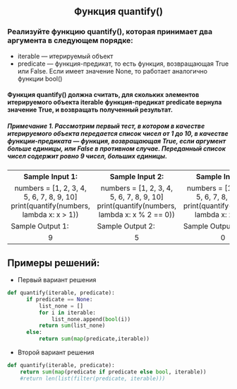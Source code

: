 <h2 style="text-align:center">Функция quantify()</h2>

### Реализуйте функцию quantify(), которая принимает два аргумента в следующем порядке:
* iterable — итерируемый объект
* predicate — функция-предикат, то есть функция, возвращающая True или False. Если имеет значение None, то работает аналогично функции bool()

#### Функция quantify() должна считать, для скольких элементов итерируемого объекта iterable функция-предикат predicate вернула значение True, и возвращать полученный результат.
##### Примечание 1. Рассмотрим первый тест, в котором в качестве итерируемого объекта передается список чисел от 1 до 10, в качестве функции-предиката — функция, возвращающая True, если аргумент больше единицы, или False в противном случае. Переданный список чисел содержит ровно 9 чисел, больших единицы.




<table align="center">
  <tbody>
    <tr>
      <th>Sample Input 1: </th>
      <th>Sample Input 2: </th>
      <th>Sample Input 3:</th>
    </tr>
    <tr>
      <td align="center">numbers = [1, 2, 3, 4, 5, 6, 7, 8, 9, 10]<br>
                        print(quantify(numbers, lambda x: x > 1))<br></td>
      <td align="center">numbers = [1, 2, 3, 4, 5, 6, 7, 8, 9, 10]<br>
                        print(quantify(numbers, lambda x: x % 2 == 0))<br></td>
      <td align="center">numbers = [1, 2, 3, 4, 5, 6, 7, 8, 9, 10]<br>
                        print(quantify(numbers, lambda x: x < 0))<br></td>
    </tr>
    <tr>
      <td>Sample Output 1:</td>
      <td>Sample Output 2:</td>
      <td>Sample Output 3:</td>
    </tr>
    <tr>
      <td align="center">
      9<br>
      </td>
      <td align="center">
      5<br>
      </td>
      <td align="center">
      0<br>
      </td>
    </tr>
  </tbody>
</table>

## Примеры решений:
* Первый вариант решения
```python
def quantify(iterable, predicate):
      if predicate == None:
          list_none = []
          for i in iterable:
              list_none.append(bool(i))
          return sum(list_none)
      else:
          return sum(map(predicate,iterable))
```
* Второй вариант решения
```python
def quantify(iterable, predicate):
    return sum(map(predicate if predicate else bool, iterable))
    #return len(list(filter(predicate, iterable)))
```


